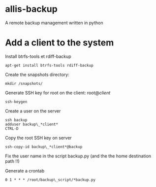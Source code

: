 # allis-backup
A remote backup management written in python


Add a client to the system
==========================
Install btrfs-tools et rdiff-backup

    apt-get install btrfs-tools rdiff-backup

Create the snapshots directory:

    mkdir /snapshots/

Generate SSH key for root on the client: root@*client*

    ssh-keygen 

Create a user on the server

    ssh backup
    adduser backup\_*client*
    CTRL-D

Copy the root SSH key on server

    ssh-copy-id backup\_*client*@backup

Fix the user name in the script backup.py (and the the home destination path !!)

Generate a crontab

    0 1 * * * /root/backup\_script/*backup.py

